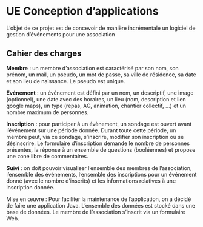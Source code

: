 # UE Conception d’applications

L’objet de ce projet est de concevoir de manière incrémentale un logiciel de gestion
d’événements pour une association

## Cahier des charges

**Membre** : un membre d’association est caractérisé par son nom, son prénom, un mail, un
pseudo, un mot de passe, sa ville de résidence, sa date et son lieu de naissance. Le pseudo est
unique.


**Evénement** : un événement est défini par un nom, un descriptif, une image (optionnel), une
date avec des horaires, un lieu (nom, description et lien google maps), un type (repas, AG,
animation, chantier collectif, …) et un nombre maximum de personnes.


**Inscription** : pour participer à un évènement, un sondage est ouvert avant l’événement sur une
période donnée. Durant toute cette période, un membre peut, via ce sondage, s’inscrire,
modifier son inscription ou se désinscrire. Le formulaire d’inscription demande le nombre de
personnes présentes, la réponse à un ensemble de questions (booléennes) et propose une zone
libre de commentaires.

**Suivi** : on doit pouvoir visualiser l’ensemble des membres de l’association, l’ensemble des
événements, l’ensemble des inscriptions pour un événement donné (avec le nombre d’inscrits)
et les informations relatives à une inscription donnée.


Mise en œuvre : Pour faciliter la maintenance de l’application, on a décidé de faire une
application Java. L’ensemble des données est stocké dans une base de données. Le membre de
l’association s’inscrit via un formulaire Web. 


